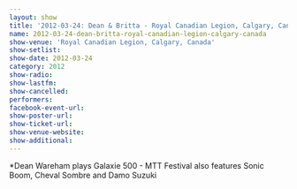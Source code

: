 ```yaml
---
layout: show
title: '2012-03-24: Dean & Britta - Royal Canadian Legion, Calgary, Canada'
name: 2012-03-24-dean-britta-royal-canadian-legion-calgary-canada
show-venue: 'Royal Canadian Legion, Calgary, Canada'
show-setlist: 
show-date: 2012-03-24
category: 2012
show-radio: 
show-lastfm: 
show-cancelled: 
performers: 
facebook-event-url: 
show-poster-url: 
show-ticket-url: 
show-venue-website: 
show-additional: 
---
```


*Dean Wareham plays Galaxie 500 - MTT Festival also features Sonic Boom, Cheval Sombre and Damo Suzuki